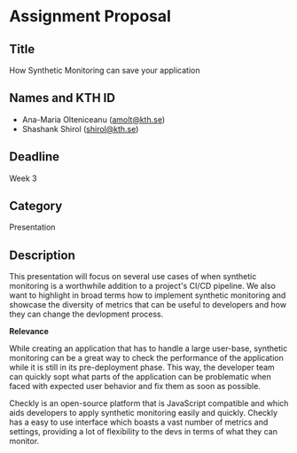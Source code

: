 
# Assignment Proposal

## Title

How Synthetic Monitoring can save your application

## Names and KTH ID

  - Ana-Maria Olteniceanu (amolt@kth.se)
  - Shashank Shirol (shirol@kth.se)

## Deadline

Week 3

## Category

Presentation

## Description

This presentation will focus on several use cases of when synthetic monitoring is a worthwhile addition to a project's CI/CD pipeline. We also want to highlight in broad terms how to implement synthetic monitoring and showcase the diversity of metrics that can be useful to developers and how they can change the devlopment process.

**Relevance**

While creating an application that has to handle a large user-base, synthetic monitoring can be a great way to check the performance of the application while it is still in its pre-deployment phase. This way, the developer team can quickly sopt what parts of the application can be problematic when faced with expected user behavior and fix them as soon as possible.

Checkly is an open-source platform that is JavaScript compatible and which aids developers to apply synthetic monitoring easily and quickly. Checkly has a easy to use interface which boasts a vast number of metrics and settings, providing a lot of flexibility to the devs in terms of what they can monitor.


